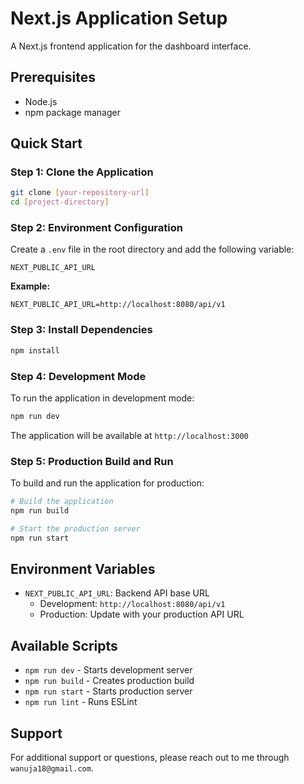 # Next.js Application Setup

A Next.js frontend application for the dashboard interface.

## Prerequisites

- Node.js 
- npm package manager

## Quick Start

### Step 1: Clone the Application
```bash
git clone [your-repository-url]
cd [project-directory]
```

### Step 2: Environment Configuration
Create a `.env` file in the root directory and add the following variable:

```env
NEXT_PUBLIC_API_URL
```
**Example:**
```env
NEXT_PUBLIC_API_URL=http://localhost:8080/api/v1
```

### Step 3: Install Dependencies
```bash
npm install
```

### Step 4: Development Mode
To run the application in development mode:

```bash
npm run dev
```

The application will be available at `http://localhost:3000`

### Step 5: Production Build and Run
To build and run the application for production:

```bash
# Build the application
npm run build

# Start the production server
npm run start
```

## Environment Variables

- `NEXT_PUBLIC_API_URL`: Backend API base URL
  - Development: `http://localhost:8080/api/v1`
  - Production: Update with your production API URL

## Available Scripts

- `npm run dev` - Starts development server
- `npm run build` - Creates production build
- `npm run start` - Starts production server
- `npm run lint` - Runs ESLint

## Support

For additional support or questions, please reach out to me through `wanuja18@gmail.com`.